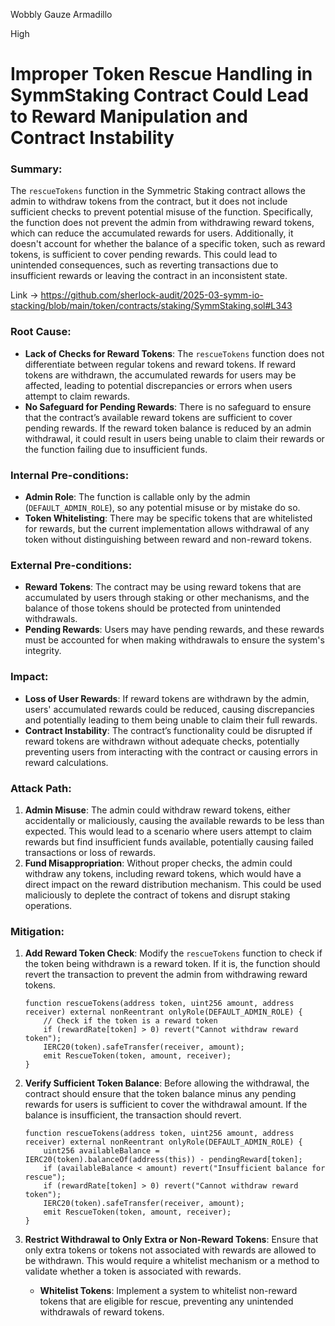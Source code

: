 Wobbly Gauze Armadillo

High

# Improper Token Rescue Handling in SymmStaking Contract Could Lead to Reward Manipulation and Contract Instability

### Summary:
The `rescueTokens` function in the Symmetric Staking contract allows the admin to withdraw tokens from the contract, but it does not include sufficient checks to prevent potential misuse of the function. Specifically, the function does not prevent the admin from withdrawing reward tokens, which can reduce the accumulated rewards for users. Additionally, it doesn't account for whether the balance of a specific token, such as reward tokens, is sufficient to cover pending rewards. This could lead to unintended consequences, such as reverting transactions due to insufficient rewards or leaving the contract in an inconsistent state.

Link -> https://github.com/sherlock-audit/2025-03-symm-io-stacking/blob/main/token/contracts/staking/SymmStaking.sol#L343

### Root Cause:
- **Lack of Checks for Reward Tokens**: The `rescueTokens` function does not differentiate between regular tokens and reward tokens. If reward tokens are withdrawn, the accumulated rewards for users may be affected, leading to potential discrepancies or errors when users attempt to claim rewards.
- **No Safeguard for Pending Rewards**: There is no safeguard to ensure that the contract’s available reward tokens are sufficient to cover pending rewards. If the reward token balance is reduced by an admin withdrawal, it could result in users being unable to claim their rewards or the function failing due to insufficient funds.


### Internal Pre-conditions:
- **Admin Role**: The function is callable only by the admin (`DEFAULT_ADMIN_ROLE`), so any potential misuse or by mistake do so.
- **Token Whitelisting**: There may be specific tokens that are whitelisted for rewards, but the current implementation allows withdrawal of any token without distinguishing between reward and non-reward tokens.

### External Pre-conditions:
- **Reward Tokens**: The contract may be using reward tokens that are accumulated by users through staking or other mechanisms, and the balance of those tokens should be protected from unintended withdrawals.
- **Pending Rewards**: Users may have pending rewards, and these rewards must be accounted for when making withdrawals to ensure the system's integrity.

### Impact:
- **Loss of User Rewards**: If reward tokens are withdrawn by the admin, users' accumulated rewards could be reduced, causing discrepancies and potentially leading to them being unable to claim their full rewards.
- **Contract Instability**: The contract’s functionality could be disrupted if reward tokens are withdrawn without adequate checks, potentially preventing users from interacting with the contract or causing errors in reward calculations.


### Attack Path:
1. **Admin Misuse**: The admin could withdraw reward tokens, either accidentally or maliciously, causing the available rewards to be less than expected. This would lead to a scenario where users attempt to claim rewards but find insufficient funds available, potentially causing failed transactions or loss of rewards.
2. **Fund Misappropriation**: Without proper checks, the admin could withdraw any tokens, including reward tokens, which would have a direct impact on the reward distribution mechanism. This could be used maliciously to deplete the contract of tokens and disrupt staking operations.


### Mitigation:
1. **Add Reward Token Check**: Modify the `rescueTokens` function to check if the token being withdrawn is a reward token. If it is, the function should revert the transaction to prevent the admin from withdrawing reward tokens.
   ```solidity
   function rescueTokens(address token, uint256 amount, address receiver) external nonReentrant onlyRole(DEFAULT_ADMIN_ROLE) {
       // Check if the token is a reward token
       if (rewardRate[token] > 0) revert("Cannot withdraw reward token");
       IERC20(token).safeTransfer(receiver, amount);
       emit RescueToken(token, amount, receiver);
   }
   ```

2. **Verify Sufficient Token Balance**: Before allowing the withdrawal, the contract should ensure that the token balance minus any pending rewards for users is sufficient to cover the withdrawal amount. If the balance is insufficient, the transaction should revert.
   ```solidity
   function rescueTokens(address token, uint256 amount, address receiver) external nonReentrant onlyRole(DEFAULT_ADMIN_ROLE) {
       uint256 availableBalance = IERC20(token).balanceOf(address(this)) - pendingReward[token];
       if (availableBalance < amount) revert("Insufficient balance for rescue");
       if (rewardRate[token] > 0) revert("Cannot withdraw reward token");
       IERC20(token).safeTransfer(receiver, amount);
       emit RescueToken(token, amount, receiver);
   }
   ```

3. **Restrict Withdrawal to Only Extra or Non-Reward Tokens**: Ensure that only extra tokens or tokens not associated with rewards are allowed to be withdrawn. This would require a whitelist mechanism or a method to validate whether a token is associated with rewards.
   - **Whitelist Tokens**: Implement a system to whitelist non-reward tokens that are eligible for rescue, preventing any unintended withdrawals of reward tokens.
